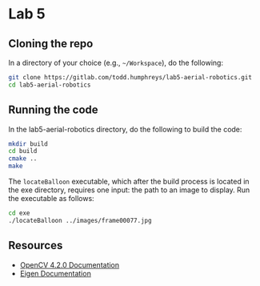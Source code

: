 # Lab 5

## Cloning the repo
In a directory of your choice (e.g., `~/Workspace`), do the following:
```bash
git clone https://gitlab.com/todd.humphreys/lab5-aerial-robotics.git
cd lab5-aerial-robotics
```

## Running the code
In the lab5-aerial-robotics directory, do the following to build the code:
```bash
mkdir build
cd build
cmake ..
make
```

The `locateBalloon` executable, which after the build process is located in the exe directory, 
requires one input: the path to an image to display.  Run the executable
as follows:
```bash
cd exe
./locateBalloon ../images/frame00077.jpg
```

## Resources
- [OpenCV 4.2.0 Documentation](https://docs.opencv.org/4.2.0/)
- [Eigen Documentation](http://eigen.tuxfamily.org/dox/)
